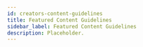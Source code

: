 ```yaml
---
id: creators-content-guidelines
title: Featured Content Guidelines
sidebar_label: Featured Content Guidelines
description: Placeholder.
---
```

